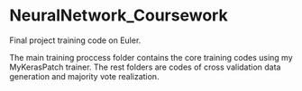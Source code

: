 # NeuralNetwork_Coursework
Final project training code on Euler.

The main training proccess folder contains the core training codes using my MyKerasPatch trainer. The rest folders 
are codes of cross validation data generation and majority vote realization.  
